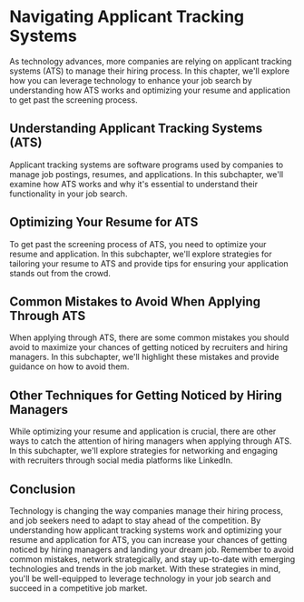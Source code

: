 Navigating Applicant Tracking Systems
===========================================================================================

As technology advances, more companies are relying on applicant tracking systems (ATS) to manage their hiring process. In this chapter, we'll explore how you can leverage technology to enhance your job search by understanding how ATS works and optimizing your resume and application to get past the screening process.

Understanding Applicant Tracking Systems (ATS)
----------------------------------------------

Applicant tracking systems are software programs used by companies to manage job postings, resumes, and applications. In this subchapter, we'll examine how ATS works and why it's essential to understand their functionality in your job search.

Optimizing Your Resume for ATS
------------------------------

To get past the screening process of ATS, you need to optimize your resume and application. In this subchapter, we'll explore strategies for tailoring your resume to ATS and provide tips for ensuring your application stands out from the crowd.

Common Mistakes to Avoid When Applying Through ATS
--------------------------------------------------

When applying through ATS, there are some common mistakes you should avoid to maximize your chances of getting noticed by recruiters and hiring managers. In this subchapter, we'll highlight these mistakes and provide guidance on how to avoid them.

Other Techniques for Getting Noticed by Hiring Managers
-------------------------------------------------------

While optimizing your resume and application is crucial, there are other ways to catch the attention of hiring managers when applying through ATS. In this subchapter, we'll explore strategies for networking and engaging with recruiters through social media platforms like LinkedIn.

Conclusion
----------

Technology is changing the way companies manage their hiring process, and job seekers need to adapt to stay ahead of the competition. By understanding how applicant tracking systems work and optimizing your resume and application for ATS, you can increase your chances of getting noticed by hiring managers and landing your dream job. Remember to avoid common mistakes, network strategically, and stay up-to-date with emerging technologies and trends in the job market. With these strategies in mind, you'll be well-equipped to leverage technology in your job search and succeed in a competitive job market.
